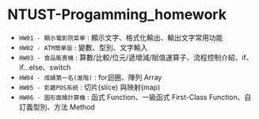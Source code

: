 # NTUST-Progamming_homework

* `HW01 - 顯示電影院菜單` : 顯示文字、格式化輸出、輸出文字常用功能
* `HW02 - ATM簡單版` : 變數、型別、文字輸入
* `HW03 - 食品販賣機` : 算數/比較/位元/遞增減/賦值運算子、流程控制介紹、if、if…else、switch
* `HW04 - 成績第一名(進階)` : for迴圈、陣列 Array
* `HW05 - 影廳POS系統` : 切片(slice) 與映射(map)
* `HW06 - 圖形面積計算機` : 函式 Function、一級函式 First-Class Function、自訂義型別、方法 Method
